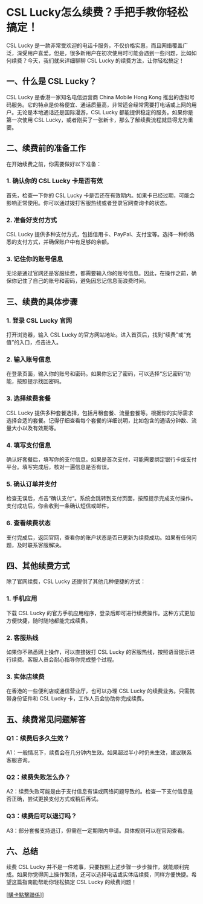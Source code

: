 # CSL Lucky怎么续费？手把手教你轻松搞定！

CSL Lucky 是一款非常受欢迎的电话卡服务，不仅价格实惠，而且网络覆盖广泛，深受用户喜爱。但是，很多新用户在初次使用时可能会遇到一些问题，比如如何续费？今天，我们就来详细聊聊 CSL Lucky 的续费方法，让你轻松搞定！

## 一、什么是 CSL Lucky？

CSL Lucky 是香港一家知名电信运营商 China Mobile Hong Kong 推出的虚拟号码服务。它的特点是价格便宜、通话质量高，非常适合经常需要打电话或上网的用户。无论是本地通话还是国际漫游，CSL Lucky 都能提供稳定的服务。如果你是第一次使用 CSL Lucky，或者刚买了一张新卡，那么了解续费流程就显得尤为重要。

## 二、续费前的准备工作

在开始续费之前，你需要做好以下准备：

### 1. 确认你的 CSL Lucky 卡是否有效
首先，检查一下你的 CSL Lucky 卡是否还在有效期内。如果卡已经过期，可能会影响正常使用。你可以通过拨打客服热线或者登录官网查询卡的状态。

### 2. 准备好支付方式
CSL Lucky 提供多种支付方式，包括信用卡、PayPal、支付宝等。选择一种你熟悉的支付方式，并确保账户中有足够的余额。

### 3. 记住你的账号信息
无论是通过官网还是客服续费，都需要输入你的账号信息。因此，在操作之前，确保你记住了自己的账号和密码，避免因忘记信息而浪费时间。

## 三、续费的具体步骤

### 1. 登录 CSL Lucky 官网
打开浏览器，输入 CSL Lucky 的官方网站地址。进入首页后，找到“续费”或“充值”的入口，点击进入。

### 2. 输入账号信息
在登录页面，输入你的账号和密码。如果你忘记了密码，可以选择“忘记密码”功能，按照提示找回密码。

### 3. 选择续费套餐
CSL Lucky 提供多种套餐选择，包括月租套餐、流量套餐等。根据你的实际需求选择合适的套餐。记得仔细查看每个套餐的详细说明，比如包含的通话分钟数、流量大小以及有效期等。

### 4. 填写支付信息
确认好套餐后，填写你的支付信息。如果是首次支付，可能需要绑定银行卡或支付平台。填写完成后，核对一遍信息是否有误。

### 5. 确认订单并支付
检查无误后，点击“确认支付”。系统会跳转到支付页面，按照提示完成支付操作。支付成功后，你会收到一条确认短信或邮件。

### 6. 查看续费状态
支付完成后，返回官网，查看你的账户状态是否已更新为续费成功。如果有任何问题，及时联系客服解决。

## 四、其他续费方式

除了官网续费，CSL Lucky 还提供了其他几种便捷的方式：

### 1. 手机应用
下载 CSL Lucky 的官方手机应用程序，登录后即可进行续费操作。这种方式更加方便快捷，随时随地都能完成续费。

### 2. 客服热线
如果你不熟悉网上操作，可以直接拨打 CSL Lucky 的客服热线，按照语音提示进行续费。客服人员会耐心指导你完成整个过程。

### 3. 实体店续费
在香港的一些便利店或通信营业厅，也可以办理 CSL Lucky 的续费业务。只需携带身份证件和 CSL Lucky 卡，工作人员会协助你完成续费。

## 五、续费常见问题解答

### Q1：续费后多久生效？
A1：一般情况下，续费会在几分钟内生效。如果超过半小时仍未生效，建议联系客服咨询。

### Q2：续费失败怎么办？
A2：续费失败可能是由于支付信息有误或网络问题导致的。检查一下支付信息是否正确，尝试更换支付方式或稍后再试。

### Q3：续费后可以退订吗？
A3：部分套餐支持退订，但需在一定期限内申请。具体规则可以在官网查看。

## 六、总结

续费 CSL Lucky 并不是一件难事，只要按照上述步骤一步步操作，就能顺利完成。如果你觉得网上操作繁琐，还可以选择电话或实体店续费，同样方便快捷。希望这篇指南能帮助你轻松搞定 CSL Lucky 的续费问题！

[[購卡點擊聯係](https://t.me/s/esim1088)]]